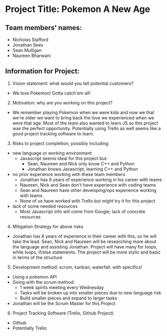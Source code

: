# Project Title: Pokemon A New Age 

## Team members' names:
- Nicholas Stafford
- Jonathan Sees
- Sean Mulligan
- Naureen Bharwani

## Information for Project:
1. Vision statement: what would you tell potential customers?
  - We love Pokemon! Gotta catch'em all!

2. Motivation: why are you working on this project?
  - We remember playing Pokemon when we were kids and now we that we're older we want to bring back the love we experienced when we were that age. Most of the team also wanted to learn JS so this project was the perfect opportunity. Potentially using Trello as well seems like a good project tracking software to learn.

3. Risks to project completion, possibly including:
  - new language or working environment
    - Javascript seems ideal for this project but:
      - Sean, Naureen and Nick only know C++ and Python
      - Jonathan knows Javascript, learning C++ and Python
  - no prior experience working with these team members
    - Jonathan has 8 years of experience working in his career with teams
    - Naureen, Nick and Sean don't have experience with coding teams
    - Sean and Naureen have other developing/ops experience working with teams
    - None of us have worked with Trello but might try it for this project
  - lack of some needed resources
    - Most Javascript info will come from Google; lack of concrete resources
 
4. Mitigation Strategy for above risks
  - Jonathan has 8 years of experience in their career with this, so he will take the lead. Sean, Nick and Naureen will be researching more about the language and assisting Jonathan. Project will have many for loops, while loops, if/else statements. The project will be more stylic and basic in terms of the structure

5. Development method: scrum, kanban, waterfall: with specifics!
  - Using a pokemon API
  - Going with the scrum method: 
	- 1 week spirits meeting every Wednesday
	- Tasks will be broken up into smaller pieces due to new language risk
	- Build smaller pieces and expand to larger tasks 
  - Jonathan will be the Scrum Master for this Project

6. Project Tracking Software (Trello, Github Project)
  - Github
  - Potentially Trello

